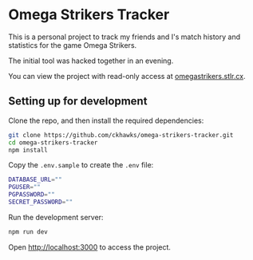 # Omega Strikers Tracker
This is a personal project to track my friends and I's match history and statistics for the game Omega Strikers. 

The initial tool was hacked together in an evening.

You can view the project with read-only access at [omegastrikers.stlr.cx](https://omegastrikers.stlr.cx).

## Setting up for development

Clone the repo, and then install the required dependencies:
```bash
git clone https://github.com/ckhawks/omega-strikers-tracker.git
cd omega-strikers-tracker
npm install
```

Copy the `.env.sample` to create the `.env` file:
```bash
DATABASE_URL=""
PGUSER=""
PGPASSWORD=""
SECRET_PASSWORD=""
```

Run the development server:

```bash
npm run dev
```

Open [http://localhost:3000](http://localhost:3000) to access the project.

